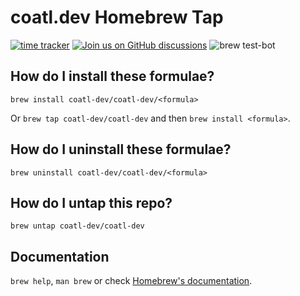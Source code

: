 # coatl.dev Homebrew Tap
[![time tracker](https://wakatime.com/badge/github/coatl-dev/homebrew-coatl-dev.svg)](https://wakatime.com/badge/github/coatl-dev/homebrew-coatl-dev)
[![Join us on GitHub discussions](https://img.shields.io/badge/github-discussions-informational)](https://github.com/coatl-dev/discussions/discussions)
![brew test-bot](https://github.com/coatl-dev/homebrew-coatl-dev/workflows/brew%20test-bot/badge.svg)

## How do I install these formulae?
`brew install coatl-dev/coatl-dev/<formula>`

Or `brew tap coatl-dev/coatl-dev` and then `brew install <formula>`.

## How do I uninstall these formulae?
`brew uninstall coatl-dev/coatl-dev/<formula>`

## How do I untap this repo?
`brew untap coatl-dev/coatl-dev`

## Documentation
`brew help`, `man brew` or check [Homebrew's documentation](https://docs.brew.sh).
